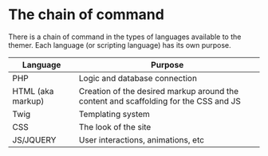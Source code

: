 # The chain of command

There is a chain of command in the types of languages available to the themer. Each language (or scripting language) has its own purpose.

| Language | Purpose |
| -- | -- |
| PHP | Logic and database connection |
| HTML (aka markup) | Creation of the desired markup around the content and scaffolding for the CSS and JS |
| Twig | Templating system |
| CSS | The look of the site |
| JS/JQUERY | User interactions, animations, etc |
